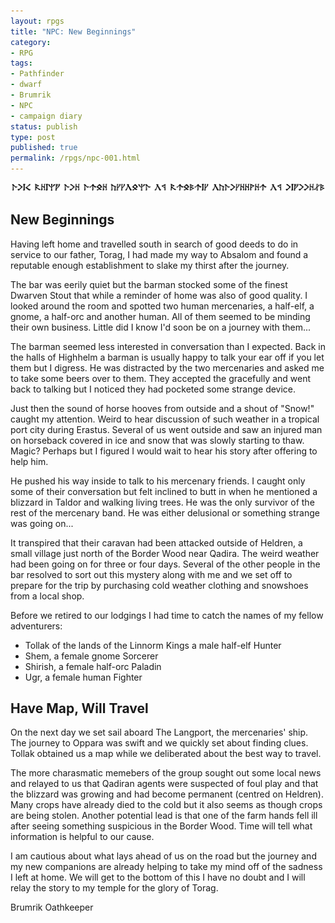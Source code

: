 ```yaml
---
layout: rpgs
title: "NPC: New Beginnings"
category:
- RPG
tags:
- Pathfinder
- dwarf
- Brumrik
- NPC
- campaign diary
status: publish
type: post
published: true
permalink: /rpgs/npc-001.html
---
```

<img src="/assets/img/rpgs/runes.png" alt="Dwarven Runes"/>

## New Beginnings

Having left home and travelled south in search of good deeds to do in service to our father, Torag, I had made my way to Absalom and found a reputable enough establishment to slake my thirst after the journey.

The bar was eerily quiet but the barman stocked some of the finest Dwarven Stout that while a reminder of home was also of good quality. I looked around the room and spotted two human mercenaries, a half-elf, a gnome, a half-orc and another human. All of them seemed to be minding their own business. Little did I know I'd soon be on a journey with them...
<!--more-->
The barman seemed less interested in conversation than I expected. Back in the halls of Highhelm a barman is usually happy to talk your ear off if you let them but I digress. He was distracted by the two mercenaries and asked me to take some beers over to them. They accepted the gracefully and went back to talking but I noticed they had pocketed some strange device.

Just then the sound of horse hooves from outside and a shout of "Snow!" caught my attention. Weird to hear discussion of such weather in a tropical port city during Erastus. Several of us went outside and saw an injured man on horseback covered in ice and snow that was slowly starting to thaw. Magic? Perhaps but I figured I would wait to hear his story after offering to help him.

He pushed his way inside to talk to his mercenary friends. I caught only some of their conversation but felt inclined to butt in when he mentioned a blizzard in Taldor and walking living trees. He was the only survivor of the rest of the mercenary band. He was either delusional or something strange was going on...

It transpired that their caravan had been attacked outside of Heldren, a small village just north of the Border Wood near Qadira. The weird weather had been going on for three or four days. Several of the other people in the bar resolved to sort out this mystery along with me and we set off to prepare for the trip by purchasing cold weather clothing and snowshoes from a local shop.

Before we retired to our lodgings I had time to catch the names of my fellow adventurers:
- Tollak of the lands of the Linnorm Kings a male half-elf Hunter
- Shem, a female gnome Sorcerer
- Shirish, a female half-orc Paladin
- Ugr, a female human Fighter

## Have Map, Will Travel

On the next day we set sail aboard The Langport, the mercenaries' ship. The journey to Oppara was swift and we quickly set about finding clues. Tollak obtained us a map while we deliberated about the best way to travel.

The more charasmatic memebers of the group sought out some local news and relayed to us that Qadiran agents were suspected of foul play and that the blizzard was growing and had become permanent (centred on Heldren). Many crops have already died to the cold but it also seems as though crops are being stolen. Another potential lead is that one of the farm hands fell ill after seeing something suspicious in the Border Wood. Time will tell what information is helpful to our cause.

I am cautious about what lays ahead of us on the road but the journey and my new companions are already helping to take my mind off of the sadness I left at home. We will get to the bottom of this I have no doubt and I will relay the story to my temple for the glory of Torag.

Brumrik Oathkeeper
